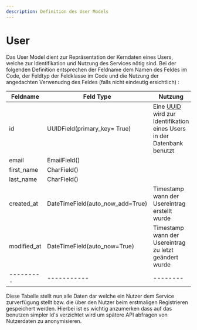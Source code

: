 ```yaml
---
description: Definition des User Models
---
```


# User

Das User Model dient zur Repräsentation der Kerndaten eines Users, welche zur Identifikation und Nutzung des
Services nötig sind. Bei der folgenden Definition entsprechen der Feldname dem Namen des Feldes im Code, der Feldtyp
der Feldklasse im Code und die Nutzung der angedachten Verwenudng des Feldes (falls nicht eindeutig ersichtlich) :

|Feldname | Feld Type | Nutzung|
|---------|-----------|--------|
| id      | UUIDField(primary_key= True) | Eine [UUID](https://de.wikipedia.org/wiki/Universally_Unique_Identifier) wird zur Identifikation eines Users in der Datenbank benutzt|
| email   | EmailField() |     |
| first_name | CharField() |   |
| last_name | CharField()  |   |
| created_at| DateTimeField(auto_now_add=True)| Timestamp wann der Usereintrag erstellt wurde   |
| modified_at| DateTimeField(auto_now=True)| Timestamp wann der Usereintrag zu letzt geändert wurde |
|---------|-----------|--------|


Diese Tabelle stellt nun alle Daten dar welche ein Nutzer dem Service zurverfügung stellt bzw. die über den Nutzer 
beim erstmaligen Registrieren gespeichert werden. Hierbei ist es wichtig anzumerken dass auf das benutzen simpler Id's 
verzichtet wird um spätere API abfragen von Nutzerdaten zu anonymisieren.
